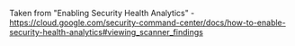 Taken from "Enabling Security Health Analytics" - https://cloud.google.com/security-command-center/docs/how-to-enable-security-health-analytics#viewing_scanner_findings
